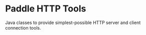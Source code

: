 # Paddle HTTP Tools
Java classes to provide simplest-possible HTTP server and client connection tools.
